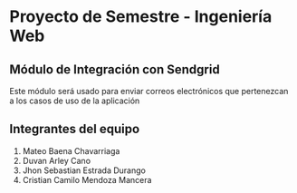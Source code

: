 # Proyecto de Semestre - Ingeniería Web
 
## Módulo de Integración con Sendgrid
 
Este módulo será usado para enviar correos electrónicos que pertenezcan a los casos de uso de la aplicación
 
## Integrantes del equipo

1. Mateo Baena Chavarriaga
2. Duvan Arley Cano 
3. Jhon Sebastian Estrada Durango
4. Cristian Camilo Mendoza Mancera